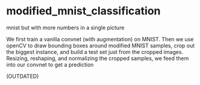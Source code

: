 # modified_mnist_classification
mnist but with more numbers in a single picture

We first train a vanilla convnet (with augmentation) on MNIST.
Then we use openCV to draw bounding boxes around modified MNIST samples, crop out the biggest instance, and
build a test set just from the cropped images.
Resizing, reshaping, and normalizing the cropped samples, we feed them into our convnet to get a prediction

(OUTDATED)
